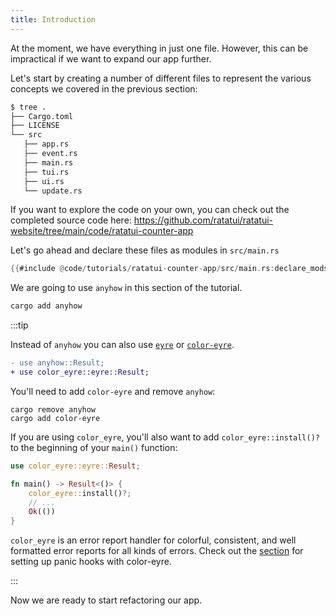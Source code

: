 ```yaml
---
title: Introduction
---
```


At the moment, we have everything in just one file. However, this can be impractical if we want to
expand our app further.

Let's start by creating a number of different files to represent the various concepts we covered in
the previous section:

```bash
$ tree .
├── Cargo.toml
├── LICENSE
└── src
   ├── app.rs
   ├── event.rs
   ├── main.rs
   ├── tui.rs
   ├── ui.rs
   └── update.rs
```

If you want to explore the code on your own, you can check out the completed source code here:
<https://github.com/ratatui/ratatui-website/tree/main/code/ratatui-counter-app>

Let's go ahead and declare these files as modules in `src/main.rs`

```rust
{{#include @code/tutorials/ratatui-counter-app/src/main.rs:declare_mods}}
```

We are going to use `anyhow` in this section of the tutorial.

```bash
cargo add anyhow
```

:::tip

Instead of `anyhow` you can also use [`eyre`](https://github.com/eyre-rs/eyre) or
[`color-eyre`](https://github.com/eyre-rs/color-eyre).

```diff
- use anyhow::Result;
+ use color_eyre::eyre::Result;
```

You'll need to add `color-eyre` and remove `anyhow`:

```shell
cargo remove anyhow
cargo add color-eyre
```

If you are using `color_eyre`, you'll also want to add `color_eyre::install()?` to the beginning of
your `main()` function:

```rust
use color_eyre::eyre::Result;

fn main() -> Result<()> {
    color_eyre::install()?;
    // ...
    Ok(())
}
```

`color_eyre` is an error report handler for colorful, consistent, and well formatted error reports
for all kinds of errors. Check out the [section](/recipes/apps/panic-hooks/) for setting up panic
hooks with color-eyre.

:::

Now we are ready to start refactoring our app.
